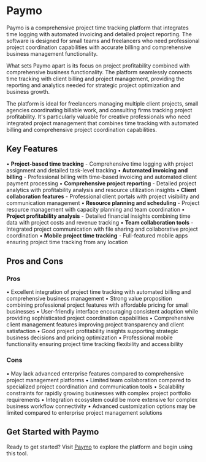 # Paymo

Paymo is a comprehensive project time tracking platform that integrates time logging with automated invoicing and detailed project reporting. The software is designed for small teams and freelancers who need professional project coordination capabilities with accurate billing and comprehensive business management functionality.

What sets Paymo apart is its focus on project profitability combined with comprehensive business functionality. The platform seamlessly connects time tracking with client billing and project management, providing the reporting and analytics needed for strategic project optimization and business growth.

The platform is ideal for freelancers managing multiple client projects, small agencies coordinating billable work, and consulting firms tracking project profitability. It's particularly valuable for creative professionals who need integrated project management that combines time tracking with automated billing and comprehensive project coordination capabilities.

## Key Features

• **Project-based time tracking** - Comprehensive time logging with project assignment and detailed task-level tracking
• **Automated invoicing and billing** - Professional billing with time-based invoicing and automated client payment processing
• **Comprehensive project reporting** - Detailed project analytics with profitability analysis and resource utilization insights
• **Client collaboration features** - Professional client portals with project visibility and communication management
• **Resource planning and scheduling** - Project resource management with capacity planning and team coordination
• **Project profitability analysis** - Detailed financial insights combining time data with project costs and revenue tracking
• **Team collaboration tools** - Integrated project communication with file sharing and collaborative project coordination
• **Mobile project time tracking** - Full-featured mobile apps ensuring project time tracking from any location

## Pros and Cons

### Pros
• Excellent integration of project time tracking with automated billing and comprehensive business management
• Strong value proposition combining professional project features with affordable pricing for small businesses
• User-friendly interface encouraging consistent adoption while providing sophisticated project coordination capabilities
• Comprehensive client management features improving project transparency and client satisfaction
• Good project profitability insights supporting strategic business decisions and pricing optimization
• Professional mobile functionality ensuring project time tracking flexibility and accessibility

### Cons
• May lack advanced enterprise features compared to comprehensive project management platforms
• Limited team collaboration compared to specialized project coordination and communication tools
• Scalability constraints for rapidly growing businesses with complex project portfolio requirements
• Integration ecosystem could be more extensive for complex business workflow connectivity
• Advanced customization options may be limited compared to enterprise project management solutions

## Get Started with Paymo

Ready to get started? Visit [Paymo](https://paymoapp.com) to explore the platform and begin using this tool.